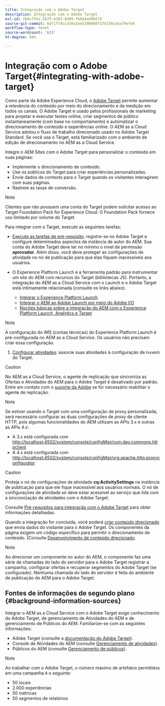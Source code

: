 ```yaml
---
title: Integração com o Adobe Target
description: Integração com o Adobe Target
exl-id: 2b4cf35e-2b75-4303-8d09-f6644ad99274
source-git-commit: 0af1f7dcc330a2ee5300088f274150a3ea79efe8
workflow-type: tm+mt
source-wordcount: '613'
ht-degree: 94%

---
```


# Integração com o Adobe Target{#integrating-with-adobe-target}

Como parte da Adobe Experience Cloud, o [Adobe Target](https://business.adobe.com/products/target/adobe-target.html) permite aumentar a relevância do conteúdo por meio do direcionamento e da medição em todos os canais. O Adobe Target é usado pelos profissionais de marketing para projetar e executar testes online, criar segmentos de público instantaneamente (com base no comportamento) e automatizar o direcionamento de conteúdo e experiências online. O AEM as a Cloud Service adotou o fluxo de trabalho direcionado usado no Adobe Target Standard. Se você usa o Target, está familiarizado com o ambiente de edição de direcionamento no AEM as a Cloud Service.

Integre o AEM Sites com o Adobe Target para personalizar o conteúdo em suas páginas:

* Implemente o direcionamento de conteúdo.
* Use os públicos do Target para criar experiências personalizadas.
* Envie dados de contexto para o Target quando os visitantes interagirem com suas páginas.
* Rastreie as taxas de conversão.

>[!NOTE]
>
>Clientes que não possuem uma conta do Target podem solicitar acesso ao Target Foundation Pack for Experience Cloud. O Foundation Pack fornece uso limitado por volume do Target.

Para integrar com o Target, execute as seguintes tarefas:

* [Execute as tarefas de pré-requisito](https://experienceleague.adobe.com/docs/experience-manager-65/administering/integration/target-requirements.html?lang=pt-BR): registre-se no Adobe Target e configure determinados aspectos da instância de autor do AEM. Sua conta do Adobe Target deve ter no mínimo o nível de permissão **aprovador**. Além disso, você deve proteger as configurações de atividade no nó de publicação para que elas fiquem inacessíveis aos usuários.

* O Experience Platform Launch é a ferramenta padrão para instrumentar um site do AEM com recursos do Target (bibliotecas JS). Portanto, a integração do AEM as a Cloud Service com o Launch e o Adobe Target está intimamente relacionada (consulte os links abaixo).

   * [Integrar o Experience Platform Launch](https://experienceleague.adobe.com/docs/experience-manager-learn/sites/integrations/experience-platform-data-collection-tags/overview.html?lang=pt-BR)
   * [Integrar o AEM ao Adobe Launch por meio do Adobe I/O](https://experienceleague.adobe.com/docs/experience-manager-learn/sites/integrations/experience-platform-data-collection-tags/overview.html?lang=pt-BR)
   * [Noções básicas sobre a integração do AEM com o Experience Platform Launch, Analytics e Target](https://experienceleague.adobe.com/docs/experience-manager-learn/sites/integrations/experience-platform-data-collection-tags/overview.html?lang=pt-BR)

>[!NOTE]
>
>A configuração do IMS (contas técnicas) do Experience Platform Launch é pré-configurada no AEM as a Cloud Service. Os usuários não precisam criar essa configuração.

1. [Configurar atividades](https://experienceleague.adobe.com/docs/experience-manager-65/authoring/personalization/activitylib.html?lang=pt-BR): associe suas atividades à configuração de nuvem do Target.

>[!CAUTION]
>
>No AEM as a Cloud Service, o agente de replicação que sincroniza as Ofertas e Atividades do AEM para o Adobe Target é desativado por padrão. Entre em contato com o [suporte da Adobe](https://experienceleague.adobe.com/?support-solution=General&lang=pt-BR#support) se for necessário reabilitar o agente de replicação.

>[!NOTE]
>
>Se estiver usando o Target com uma configuração de proxy personalizada, será necessário configurar as duas configurações de proxy de cliente HTTP, pois algumas funcionalidades do AEM utilizam as APIs 3.x e outras as APIs 4.x:
>
>* A 3.x está configurada com [http://localhost:4502/system/console/configMgr/com.day.commons.httpclient](http://localhost:4502/system/console/configMgr/com.day.commons.httpclient)
>* A 4.x está configurada com [http://localhost:4502/system/console/configMgr/org.apache.http.proxyconfigurator](http://localhost:4502/system/console/configMgr/org.apache.http.proxyconfigurator)
>

>[!CAUTION]
>
>Proteja o nó de configurações de atividade **cq:ActivitySettings** na instância de publicação para que ele fique inacessível aos usuários normais. O nó de configurações de atividade só deve estar acessível ao serviço que lida com a sincronização de atividades com o Adobe Target.
>
>Consulte [Pré-requisitos para integração com o Adobe Target](https://experienceleague.adobe.com/docs/experience-manager-65/administering/integration/target-requirements.html?lang=pt-BR#securing-the-activity-settings-node) para obter informações detalhadas.

Quando a integração for concluída, você poderá [criar conteúdo direcionado](https://experienceleague.adobe.com/docs/experience-manager-65/authoring/personalization/content-targeting-touch.html?lang=pt-BR) que envia dados do visitante para o Adobe Target. Os componentes da página exigem um código específico para permitir o direcionamento de conteúdo. (Consulte [Desenvolvimento de conteúdo direcionado](https://experienceleague.adobe.com/docs/experience-manager-65/developing/personlization/target.html?lang=pt-BR).

>[!NOTE]
>
>Ao direcionar um componente no autor do AEM, o componente faz uma série de chamadas do lado do servidor para o Adobe Target registrar a campanha, configurar ofertas e recuperar segmentos do Adobe Target (se configurado). Nenhuma chamada do lado do servidor é feita do ambiente de publicação do AEM para o Adobe Target.

## Fontes de informações de segundo plano {#background-information-sources}

Integrar o AEM as a Cloud Service com o Adobe Target exige conhecimento do Adobe Target, de gerenciamento de Atividades do AEM e de gerenciamento de Públicos do AEM. Familiarize-se com as seguintes informações:

* Adobe Target (consulte a [documentação do Adobe Target](https://experienceleague.adobe.com/docs/target/using/target-home.html?lang=pt-BR)).
* Console de Atividades do AEM (consulte [Gerenciamento de atividades](https://experienceleague.adobe.com/docs/experience-manager-65/authoring/personalization/activitylib.html?lang=pt-BR)).
* Públicos do AEM (consulte [Gerenciamento de públicos](https://experienceleague.adobe.com/docs/experience-manager-65/authoring/personalization/managing-audiences.html?lang=pt-BR)).

>[!NOTE]
>
>Ao trabalhar com o Adobe Target, o número máximo de artefatos permitidos em uma campanha é o seguinte:
>
>* 50 locais
>* 2.000 experiências
>* 50 métricas
>* 50 segmentos de relatórios
